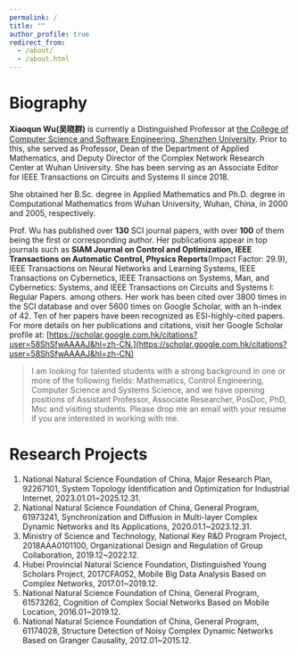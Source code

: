 ```yaml
---
permalink: /
title: ""
author_profile: true
redirect_from: 
  - /about/
  - /about.html
---
```


Biography
======
**Xiaoqun Wu(吴晓群)** is currently a Distinguished Professor at [the College of Computer Science and Software Engineering, Shenzhen University](https://csse.szu.edu.cn/). Prior to this, she served as Professor, Dean of the Department of Applied Mathematics, and Deputy Director of the Complex Network Research Center at Wuhan University. She has been serving as an Associate Editor for IEEE Transactions on Circuits and Systems II since 2018. 

She obtained her B.Sc. degree in Applied Mathematics and  Ph.D. degree in Computational Mathematics from Wuhan University, Wuhan, China, in 2000 and 2005, respectively.
  
Prof. Wu has published over **130** SCI journal papers, with over **100** of them being the first or corresponding author. Her publications appear in top journals such as **SIAM Journal on Control and Optimization, IEEE Transactions on Automatic Control, Physics Reports**(Impact Factor: 29.9),  IEEE Transactions on Neural Networks and Learning Systems, IEEE Transactions on Cybernetics, IEEE Transactions on Systems, Man, and Cybernetics: Systems, and IEEE Transactions on Circuits and Systems I: Regular Papers. among others.  Her work has been cited over 3800 times in the SCI database and over 5600 times on Google Scholar, with an h-index of 42. Ten of her papers have been recognized as ESI-highly-cited papers. For more details on her publications and citations, visit her Google Scholar profile at: [https://scholar.google.com.hk/citations?user=58ShSfwAAAAJ&hl=zh-CN.](https://scholar.google.com.hk/citations?user=58ShSfwAAAAJ&hl=zh-CN) 


> I am looking for talented students with a strong background in one or more of the following fields: Mathematics, Control Engineering, Computer Science and Systems Science, and we have opening positions of Assistant Professor, Associate Researcher, PosDoc, PhD, Msc and visiting students. Please drop me an email with your resume if you are interested in working with me. 


Research Projects
======
1. National Natural Science Foundation of China, Major Research Plan, 92267101, System Topology Identification and Optimization for Industrial Internet, 2023.01.01~2025.12.31.
2. National Natural Science Foundation of China, General Program, 61973241, Synchronization and Diffusion in Multi-layer Complex Dynamic Networks and Its Applications, 2020.01.1~2023.12.31.
3. Ministry of Science and Technology, National Key R&D Program Project, 2018AAA0101100, Organizational Design and Regulation of Group Collaboration, 2019.12~2022.12.
4. Hubei Provincial Natural Science Foundation, Distinguished Young Scholars Project, 2017CFA052, Mobile Big Data Analysis Based on Complex Networks, 2017.01~2019.12.
5. National Natural Science Foundation of China, General Program, 61573262, Cognition of Complex Social Networks Based on Mobile Location, 2016.01~2019.12.
6. National Natural Science Foundation of China, General Program, 61174028, Structure Detection of Noisy Complex Dynamic Networks Based on Granger Causality, 2012.01~2015.12.

